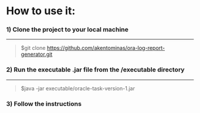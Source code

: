 # How to use it:

### 1) Clone the project to your local machine
---
> $git clone https://github.com/akentominas/ora-log-report-generator.git

### 2) Run the executable .jar file from the /executable directory
---
> $java -jar executable/oracle-task-version-1.jar

### 3) Follow the instructions
